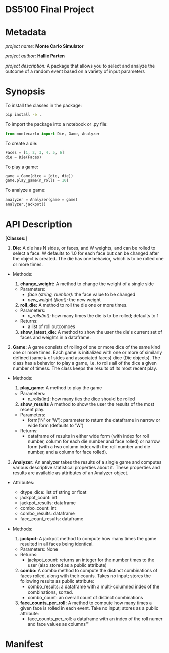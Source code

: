 # DS5100 Final Project
# Metadata 

*project name:* **Monte Carlo Simulator**

*project author:* **Hallie Parten** 

*project description:* A package that allows you to select and analyze the outcome of a random event based on a variety of input parameters



# Synopsis

To install the classes in the package: 
 
  ```bash
  pip install -e .
  ```

To import the package into a notebook or .py file: 

  ```python 
  from montecarlo import Die, Game, Analyzer 
  ```

To create a die: 

  ```python 
  Faces = [1, 2, 3, 4, 5, 6]
  die = Die(Faces)
  ```

To play a game: 

  ```python
  game = Game(dice = [die, die])
  game.play_game(n_rolls = 10)
  ```

To analyze a game: 

  ```python
  analyzer = Analyzer(game = game)
  analyzer.jackpot()
  ```
  
# API Description

[**Classes:**] 

1. **Die:** A die has N sides, or faces, and W weights, and can be rolled to select a face. W defaults to 1.0 for each face but can be changed after the object is created. The die has one behavior, which is to be rolled one or more times.
-  Methods: 
	1. **change_weight:** A method to change the weight of a single side
	-  Parameters:
		-  *face (string, number):* the face value to be changed
		-  *new_weight (float):* the new weight 

	2. **roll_die:** A method to roll the die one or more times.
	-  Parameters: 
		-  *n_rolls(int):* how many times the die is to be rolled; defaults to 1
	-  Returns: 
		-  a list of roll outcomoes 

	3. **show_latest_die:** A method to show the user the die's current set of faces and weights in a dataframe.

2. **Game:** A game consists of rolling of one or more dice of the same kind one or more times. Each game is initialized with one or more of similarly defined (same # of sides and associated faces) dice (Die objects). The class has a behavior to play a game, i.e. to rolls all of the dice a given number of timess. The class keeps the results of its most recent play.
-  Methods: 
	1. **play_game:** A method to play the game
	-  Parameters:
		-  n_rolls(int): how many ties the dice should be rolled
	
	2. **show_results** A method to show the user the results of the most recent play.
  	-  Parameters: 
  		-  form('N' or 'W'): parameter to return the dataframe in narrow or wide form (defaults to 'W')
  	-  Returns: 
  		-  dataframe of results in either wide form (with index for roll number, column for each die number and face rolled) or narrow form (with a two column index with the roll number and die number, and a column for face rolled).
 
 3. **Analyzer:** An analyzer takes the results of a single game and computes various descriptive statistical properties about it. These properties and results are available as attributes of an Analyzer object.
 - Attributes: 
 	-  dtype_dice: list of string or float
 	-  jackpot_count: int
 	-  jackpot_results: dataframe
 	-  combo_count: int
 	-  combo_results: dataframe
 	-  face_count_results: dataframe

- Methods:
	1. **jackpot:** A jackpot method to compute how many times the game resulted in all faces being identical. 
	-  Parameters: None
	-  Returns: 
		-  jackpot_count: returns an integer for the number times to the user (also stored as a public attribute)
	2. **combo:** A combo method to compute the distinct combinations of faces rolled, along with their counts. Takes no input; stores the following results as public attribute:
		-  combo_results: a dataframe with a multi-columned index of the combinations, sorted. 
		-  combo_count: an overall count of distinct combinations
	3. **face_counts_per_roll:** A method to compute how many times a given face is rolled in each event. Take no input; stores as a public attribute:
		-  face_counts_per_roll: a dataframe with an index of the roll numer and face values as columns'''


# Manifest 




